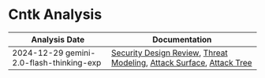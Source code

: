 # Cntk Analysis
| Analysis Date | Documentation |
|---------------|---------------|
| 2024-12-29 gemini-2.0-flash-thinking-exp | [Security Design Review](microsoft/cntk/2024-12-29-gemini-2.0-flash-thinking-exp/sec-design.md), [Threat Modeling](microsoft/cntk/2024-12-29-gemini-2.0-flash-thinking-exp/threat-modeling.md), [Attack Surface](microsoft/cntk/2024-12-29-gemini-2.0-flash-thinking-exp/attack-surface.md), [Attack Tree](microsoft/cntk/2024-12-29-gemini-2.0-flash-thinking-exp/attack-tree.md) |